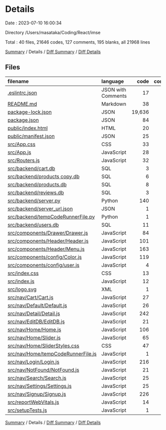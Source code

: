 # Details

Date : 2023-07-10 16:00:34

Directory /Users/masataka/Coding/React/imse

Total : 40 files,  21646 codes, 127 comments, 195 blanks, all 21968 lines

[Summary](results.md) / Details / [Diff Summary](diff.md) / [Diff Details](diff-details.md)

## Files
| filename | language | code | comment | blank | total |
| :--- | :--- | ---: | ---: | ---: | ---: |
| [.eslintrc.json](/.eslintrc.json) | JSON with Comments | 17 | 1 | 1 | 19 |
| [README.md](/README.md) | Markdown | 38 | 0 | 33 | 71 |
| [package-lock.json](/package-lock.json) | JSON | 19,636 | 0 | 1 | 19,637 |
| [package.json](/package.json) | JSON | 84 | 0 | 1 | 85 |
| [public/index.html](/public/index.html) | HTML | 20 | 23 | 1 | 44 |
| [public/manifest.json](/public/manifest.json) | JSON | 25 | 0 | 1 | 26 |
| [src/App.css](/src/App.css) | CSS | 33 | 0 | 6 | 39 |
| [src/App.js](/src/App.js) | JavaScript | 28 | 2 | 5 | 35 |
| [src/Routers.js](/src/Routers.js) | JavaScript | 32 | 0 | 3 | 35 |
| [src/backend/cart.db](/src/backend/cart.db) | SQL | 3 | 0 | 0 | 3 |
| [src/backend/products copy.db](/src/backend/products%20copy.db) | SQL | 6 | 0 | 0 | 6 |
| [src/backend/products.db](/src/backend/products.db) | SQL | 8 | 0 | 0 | 8 |
| [src/backend/reviews.db](/src/backend/reviews.db) | SQL | 3 | 0 | 0 | 3 |
| [src/backend/server.py](/src/backend/server.py) | Python | 140 | 27 | 35 | 202 |
| [src/backend/server_url.json](/src/backend/server_url.json) | JSON | 1 | 0 | 0 | 1 |
| [src/backend/tempCodeRunnerFile.py](/src/backend/tempCodeRunnerFile.py) | Python | 1 | 2 | 0 | 3 |
| [src/backend/users.db](/src/backend/users.db) | SQL | 11 | 0 | 0 | 11 |
| [src/components/Drawer/Drawer.js](/src/components/Drawer/Drawer.js) | JavaScript | 84 | 7 | 5 | 96 |
| [src/components/Header/Header.js](/src/components/Header/Header.js) | JavaScript | 101 | 5 | 7 | 113 |
| [src/components/Header/Menu.js](/src/components/Header/Menu.js) | JavaScript | 163 | 10 | 15 | 188 |
| [src/components/config/Color.js](/src/components/config/Color.js) | JavaScript | 119 | 0 | 4 | 123 |
| [src/components/config/user.js](/src/components/config/user.js) | JavaScript | 4 | 0 | 3 | 7 |
| [src/index.css](/src/index.css) | CSS | 13 | 0 | 2 | 15 |
| [src/index.js](/src/index.js) | JavaScript | 12 | 3 | 3 | 18 |
| [src/logo.svg](/src/logo.svg) | XML | 1 | 0 | 0 | 1 |
| [src/nav/Cart/Cart.js](/src/nav/Cart/Cart.js) | JavaScript | 27 | 1 | 4 | 32 |
| [src/nav/Default/Default.js](/src/nav/Default/Default.js) | JavaScript | 26 | 7 | 6 | 39 |
| [src/nav/Detail/Detail.js](/src/nav/Detail/Detail.js) | JavaScript | 242 | 3 | 7 | 252 |
| [src/nav/EditDB/EditDB.js](/src/nav/EditDB/EditDB.js) | JavaScript | 21 | 1 | 4 | 26 |
| [src/nav/Home/Home.js](/src/nav/Home/Home.js) | JavaScript | 106 | 4 | 7 | 117 |
| [src/nav/Home/Slider.js](/src/nav/Home/Slider.js) | JavaScript | 65 | 3 | 2 | 70 |
| [src/nav/Home/SliderStyles.css](/src/nav/Home/SliderStyles.css) | CSS | 47 | 2 | 1 | 50 |
| [src/nav/Home/tempCodeRunnerFile.js](/src/nav/Home/tempCodeRunnerFile.js) | JavaScript | 1 | 0 | 0 | 1 |
| [src/nav/Login/Login.js](/src/nav/Login/Login.js) | JavaScript | 216 | 9 | 11 | 236 |
| [src/nav/NotFound/NotFound.js](/src/nav/NotFound/NotFound.js) | JavaScript | 21 | 1 | 4 | 26 |
| [src/nav/Search/Search.js](/src/nav/Search/Search.js) | JavaScript | 25 | 1 | 4 | 30 |
| [src/nav/Settings/Settings.js](/src/nav/Settings/Settings.js) | JavaScript | 25 | 1 | 4 | 30 |
| [src/nav/Signup/Signup.js](/src/nav/Signup/Signup.js) | JavaScript | 226 | 10 | 12 | 248 |
| [src/reportWebVitals.js](/src/reportWebVitals.js) | JavaScript | 14 | 0 | 2 | 16 |
| [src/setupTests.js](/src/setupTests.js) | JavaScript | 1 | 4 | 1 | 6 |

[Summary](results.md) / Details / [Diff Summary](diff.md) / [Diff Details](diff-details.md)